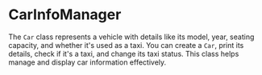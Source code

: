 # CarInfoManager
The `Car` class represents a vehicle with details like its model, year, seating capacity, and whether it's used as a taxi. You can create a `Car`, print its details, check if it's a taxi, and change its taxi status. This class helps manage and display car information effectively.
